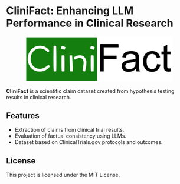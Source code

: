 
# CliniFact: Enhancing LLM Performance in Clinical Research
<p align="center">
<img src="assets/logo.png" alt="Logo" width="400"/>
</p>

**CliniFact** is a scientific claim dataset created from hypothesis testing results in clinical research.

## Features
- Extraction of claims from clinical trial results.
- Evaluation of factual consistency using LLMs.
- Dataset based on ClinicalTrials.gov protocols and outcomes.

## License
This project is licensed under the MIT License.

